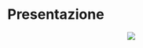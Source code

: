 # Presentazione
<p align="center">
  <img align="center" src="https://github-readme-stats.vercel.app/api?username=RiccardoZag&show_icons=true&theme=merko">
</p>
